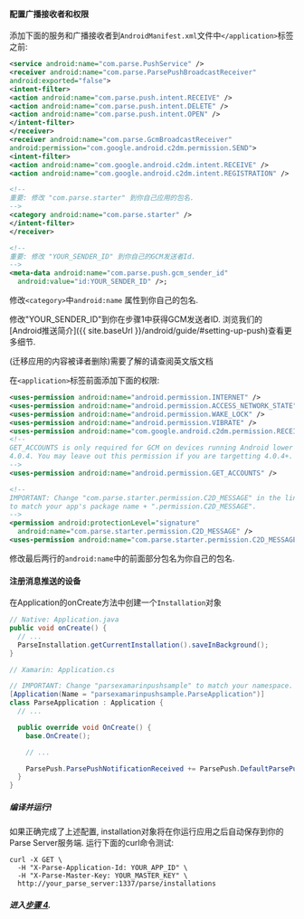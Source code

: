 #### 配置广播接收者和权限

添加下面的服务和广播接收者到`AndroidManifest.xml`文件中`</application>`标签之前:

```xml
<service android:name="com.parse.PushService" />
<receiver android:name="com.parse.ParsePushBroadcastReceiver"
android:exported="false">
<intent-filter>
<action android:name="com.parse.push.intent.RECEIVE" />
<action android:name="com.parse.push.intent.DELETE" />
<action android:name="com.parse.push.intent.OPEN" />
</intent-filter>
</receiver>
<receiver android:name="com.parse.GcmBroadcastReceiver"
android:permission="com.google.android.c2dm.permission.SEND">
<intent-filter>
<action android:name="com.google.android.c2dm.intent.RECEIVE" />
<action android:name="com.google.android.c2dm.intent.REGISTRATION" />

<!--
重要: 修改 "com.parse.starter" 到你自己应用的包名.
-->
<category android:name="com.parse.starter" />
</intent-filter>
</receiver>

<!--
重要: 修改 "YOUR_SENDER_ID" 到你自己的GCM发送者Id.
-->
<meta-data android:name="com.parse.push.gcm_sender_id"
  android:value="id:YOUR_SENDER_ID" />;
```

修改`<category>`中`android:name` 属性到你自己的包名.

修改"YOUR_SENDER_ID"到你在步骤1中获得GCM发送者ID. 浏览我们的[Android推送简介]({{ site.baseUrl }}/android/guide/#setting-up-push)查看更多细节.

(迁移应用的内容被译者删除)需要了解的请查阅英文版文档

在`<application>`标签前面添加下面的权限:

```xml
<uses-permission android:name="android.permission.INTERNET" />
<uses-permission android:name="android.permission.ACCESS_NETWORK_STATE" />
<uses-permission android:name="android.permission.WAKE_LOCK" />
<uses-permission android:name="android.permission.VIBRATE" />
<uses-permission android:name="com.google.android.c2dm.permission.RECEIVE" />
<!--
GET_ACCOUNTS is only required for GCM on devices running Android lower than
4.0.4. You may leave out this permission if you are targetting 4.0.4+.
-->
<uses-permission android:name="android.permission.GET_ACCOUNTS" />

<!--
IMPORTANT: Change "com.parse.starter.permission.C2D_MESSAGE" in the lines below
to match your app's package name + ".permission.C2D_MESSAGE".
-->
<permission android:protectionLevel="signature"
  android:name="com.parse.starter.permission.C2D_MESSAGE" />
<uses-permission android:name="com.parse.starter.permission.C2D_MESSAGE" />
```

修改最后两行的`android:name`中的前面部分包名为你自己的包名.

#### 注册消息推送的设备

在Application的onCreate方法中创建一个`Installation`对象 

```java
// Native: Application.java
public void onCreate() {
  // ...
  ParseInstallation.getCurrentInstallation().saveInBackground();
}
```

```csharp
// Xamarin: Application.cs

// IMPORTANT: Change "parsexamarinpushsample" to match your namespace.
[Application(Name = "parsexamarinpushsample.ParseApplication")]
class ParseApplication : Application {
  // ...

  public override void OnCreate() {
    base.OnCreate();

    // ...

    ParsePush.ParsePushNotificationReceived += ParsePush.DefaultParsePushNotificationReceivedHandler;
  }
}
```

##### 编译并运行!

如果正确完成了上述配置, installation对象将在你运行应用之后自动保存到你的Parse Server服务端. 运行下面的curl命令测试:

```curl
curl -X GET \
  -H "X-Parse-Application-Id: YOUR_APP_ID" \
  -H "X-Parse-Master-Key: YOUR_MASTER_KEY" \
  http://your_parse_server:1337/parse/installations
```

##### 进入[步骤 4](http://docs.parseplatform.cn/parse-server/guide/#4-%E5%8F%91%E9%80%81%E6%8E%A8%E9%80%81%E6%B6%88%E6%81%AF).
